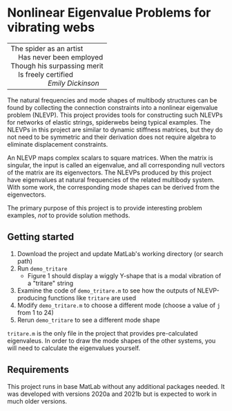 # Nonlinear Eigenvalue Problems for vibrating webs

<!--
Security restrictions on GitHub required me to use some some creativity
to get this poem formatted as I wanted in the preview.
-->
<div align="right">
<table>
<tr>
<td>
The spider as an artist
<br>
&nbsp;&nbsp;&nbsp;&nbsp;Has never been employed
<br>
Though his surpassing merit
<br>
&nbsp;&nbsp;&nbsp;&nbsp;Is freely certified
<br>
&nbsp;&nbsp;&nbsp;&nbsp;&nbsp;&nbsp;&nbsp;&nbsp;&nbsp;&nbsp;&nbsp;&nbsp;&nbsp;&nbsp;&nbsp;&nbsp;&nbsp;&nbsp;&nbsp;&nbsp;<i>Emily Dickinson</i>
</td>
</tr>
<table>
</div>

<div align="left">

The natural frequencies and mode shapes of multibody structures can be found
by collecting the connection constraints into a nonlinear eigenvalue problem (NLEVP).
This project provides tools for constructing such NLEVPs
for networks of elastic strings, spiderwebs being typical examples.
The NLEVPs in this project are similar to dynamic stiffness matrices,
but they do not need to be symmetric
and their derivation does not require algebra to eliminate displacement constraints.

An NLEVP maps complex scalars to square matrices.
When the matrix is singular, the input is called an eigenvalue,
and all corresponding null vectors of the matrix are its eigenvectors.
The NLEVPs produced by this project have eigenvalues at natural frequencies of the related multibody system.
With some work, the corresponding mode shapes can be derived from the eigenvectors.

The primary purpose of this project is to provide interesting problem examples,
*not* to provide solution methods.

## Getting started

1. Download the project and update MatLab's working directory (or search path)
2. Run `demo_tritare`
   * Figure 1 should display a wiggly Y-shape that is a modal vibration of a "tritare" string
3. Examine the code of `demo_tritare.m` to see how the outputs of NLEVP-producing functions like `tritare` are used
4. Modify `demo_tritare.m` to choose a different mode (choose a value of `j` from 1 to 24)
5. Rerun `demo_tritare` to see a different mode shape

`tritare.m` is the only file in the project that provides pre-calculated eigenvaleus.
In order to draw the mode shapes of the other systems, you will need to calculate the eigenvalues yourself.

## Requirements

This project runs in base MatLab without any additional packages needed.
It was developed with versions 2020a and 2021b
but is expected to work in much older versions.
</div>
